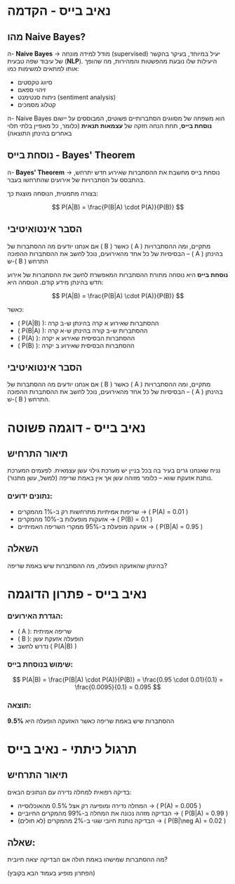 # נאיב בייס - הקדמה

## מהו Naive Bayes?

ה- **Naive Bayes** → מודל למידה מונחה (supervised) יעיל במיוחד, בעיקר בהקשר של עיבוד שפה טבעית (**NLP**). היעילות שלו נובעת מהפשטות והמהירות, מה שהופך אותו למתאים למשימות כמו:
- סיווג טקסטים
- זיהוי ספאם
- ניתוח סנטימנט (sentiment analysis)
- קטלוג מסמכים

ה- Naive Bayes הוא משפחה של מסווגים הסתברותיים פשוטים, המבוססים על יישום **נוסחת בייס**, תחת הנחה חזקה של **עצמאות תנאית** (כלומר, כל מאפיין בלתי תלוי באחרים בהינתן התוצאה)

## נוסחת בייס - Bayes' Theorem

ה- **Bayes' Theorem** → נוסחת בייס מחשבת את ההסתברות שאירוע חדש יתרחש, בהתבסס על הסתברויות של אירועים שהתרחשו בעבר.

בצורה מתמטית, הנוסחה מוצגת כך:

$$
P(A|B) = \frac{P(B|A) \cdot P(A)}{P(B)}
$$

## הסבר אינטואיטיבי

אם אנחנו יודעים מה ההסתברות של \( B \) כאשר \( A \) מתקיים, ומה ההסתברויות הבסיסיות של כל אחד מהאירועים, נוכל לחשב את ההסתברות ההפוכה – \( A \) בהינתן ש-\( B \) התרחש

**נוסחת בייס** היא נוסחה מתורת ההסתברות המאפשרת לחשב את ההסתברות של אירוע חדש בהינתן מידע קודם. הנוסחה היא:

$$
P(A|B) = \frac{P(B|A) \cdot P(A)}{P(B)}
$$

כאשר:

- \( P(A|B) \): ההסתברות שאירוע א קרה בהינתן ש-ב קרה
- \( P(B|A) \): ההסתברות ש-ב קורה בהינתן ש-א קרה
- \( P(A) \): ההסתברות הבסיסית שאירוע א יקרה
- \( P(B) \): ההסתברות הבסיסית שאירוע ב יקרה

## הסבר אינטואיטיבי

אם אנחנו יודעים מה ההסתברות של \( B \) כאשר \( A \) מתקיים, ומה ההסתברויות הבסיסיות של כל אחד מהאירועים, נוכל לחשב את ההסתברות ההפוכה – \( A \) בהינתן ש-\( B \) התרחש.

# נאיב בייס - דוגמה פשוטה

## תיאור התרחיש

נניח שאנחנו גרים בעיר בה בכל בניין יש מערכת גילוי עשן עצמאית. לפעמים המערכת נותנת אזעקת שווא – כלומר מזוהה עשן אך אין באמת שריפה (למשל, עשן מתנור).

### נתונים ידועים:
- שריפות אמיתיות מתרחשות רק ב-1% מהמקרים → \( P(A) = 0.01 \)
- אזעקות מופעלות ב-10% מהמקרים → \( P(B) = 0.1 \)
- אזעקה מופעלת ב-95% ממקרי השריפה האמיתיים → \( P(B|A) = 0.95 \)

## השאלה

בהינתן שהאזעקה הופעלה, מה ההסתברות שיש באמת שריפה?

# נאיב בייס - פתרון הדוגמה

### הגדרת האירועים:
- \( A \): שריפה אמיתית
- \( B \): הופעלה אזעקת עשן
- נדרש לחשב \( P(A|B) \)

### שימוש בנוסחת בייס:

$$
P(A|B) = \frac{P(B|A) \cdot P(A)}{P(B)} = \frac{0.95 \cdot 0.01}{0.1} = \frac{0.0095}{0.1} = 0.095
$$

### תוצאה:
ההסתברות שיש באמת שריפה כאשר האזעקה הופעלה היא **9.5%**

# תרגול כיתתי - נאיב בייס

## תיאור התרחיש

בדיקה רפואית למחלה נדירה עם הנתונים הבאים:

- המחלה נדירה ומופיעה רק אצל 0.5% מהאוכלוסייה → \( P(A) = 0.005 \)
- הבדיקה מזהה נכונה את המחלה ב-99% מהמקרים החיוביים → \( P(B|A) = 0.99 \)
- הבדיקה נותנת חיובי שגוי ב-2% מהמקרים (לא חולים) → \( P(B|\neg A) = 0.02 \)

## שאלה:
מה ההסתברות שמישהו באמת חולה אם הבדיקה יצאה חיובית?

(הפתרון מופיע בעמוד הבא בקובץ)

